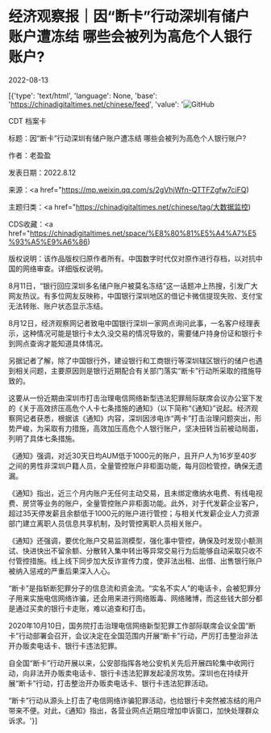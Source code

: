 # 经济观察报｜因“断卡”行动深圳有储户账户遭冻结 哪些会被列为高危个人银行账户?

2022-08-13

[{'type': 'text/html', 'language': None, 'base': 'https://chinadigitaltimes.net/chinese/feed', 'value': '![GitHub](https://chinadigitaltimes.net/chinese/files/2022/08/image-1660430447170.png)



CDT 档案卡

标题：因“断卡”行动深圳有储户账户遭冻结 哪些会被列为高危个人银行账户?

作者：老盈盈

发表日期：2022.8.12

来源：<a href="https://mp.weixin.qq.com/s/2gVhjWfn-QTTFZgfw7ciFQ)

主题归类：<a href="https://chinadigitaltimes.net/chinese/tag/大数据监控)

CDS收藏：<a href="https://chinadigitaltimes.net/space/%E8%80%81%E5%A4%A7%E5%93%A5%E9%A6%86)

版权说明：该作品版权归原作者所有。中国数字时代仅对原作进行存档，以对抗中国的网络审查。详细版权说明。





8月11日，“银行回应深圳多名储户账户被莫名冻结”这一话题冲上热搜，引发广大网友热议。有多位网友反映称，中国银行深圳地区的借记卡微信提现失败、支付宝无法转账、账户状态显示冻结。

8月12日，经济观察网记者致电中国银行深圳一家网点询问此事，一名客户经理表示，这种情况可能是银行卡太久没交易的情况导致的，需要储户持身份证和银行卡到网点查询才能知道具体情况。

另据记者了解，除了中国银行外，建设银行和工商银行等深圳辖区银行的储户也遇到相关问题，主要原因则是银行近期配合有关部门落实“断卡”行动所采取的措施导致的。

这要从一份近期由深圳市打击治理电信网络新型违法犯罪局际联席会议办公室下发的《关于高效挤压高危个人卡七条措施的通知》（以下简称“《通知》”说起。经济观察网记者获悉，根据该《通知》内容，深圳因涉电诈“两卡”打击治理问题突出，形势严峻，为采取有力措施，高效加压高危个人银行账户，坚决扭转当前被动局面，列明了具体七条措施。

《通知》强调，对近30天日均AUM低于1000元的账户，且开户人为16岁至40岁之间的男性非深圳户籍人员，全量管控账户非柜面功能，每月回检管控，确保无遗漏。

《通知》指出，近三个月内账户无任何主动交易，且未绑定缴纳水电费、有线电视费、房贷等业务的账户，全量管控账户非柜面功能。此外，对于代发薪企业客户，超过35天停发薪且余额低于1000元的账户进行管控；与相关代发薪企业人力资源部门建立离职人员信息共享机制，及时管控离职人员相关账户。

《通知》还强调，要优化账户交易监测模型，强化事中管控，确保及时发现小额测试、快进快出不留余额、分散转入集中转出等异常交易行为后能够自动采取只收不付管控措施。线上线下同步加大反诈宣传力度，使非法出租、出借、出售银行账户被纳入惩戒的严重后果深入人心。

“断卡”是指斩断犯罪分子的信息流和资金流。“实名不实人”的电话卡，会被犯罪分子用来实施电信网络诈骗，还会用来进行网络贩毒、网络赌博，而这些钱大部分都是通过买卖的银行卡走账，难以追查和打击。

2020年10月10日，国务院打击治理电信网络新型犯罪工作部际联席会议全国“断卡”行动部署会召开，会议决定在全国范围内开展“断卡”行动，严厉打击整治非法开办贩卖电话卡、银行卡违法犯罪。

自全国“断卡”行动开展以来，公安部指挥各地公安机关先后开展四轮集中收网行动，向非法开办贩卖电话卡、银行卡违法犯罪发起凌厉攻势。深圳也在持续开展“断卡”行动，打击整治开办贩卖电话卡、银行卡违法犯罪活动。

“断卡”行动从源头上打击了电信网络诈骗犯罪活动，也给银行卡突然被冻结的用户带来不便。对此，《通知》指出，各营业网点近期应增加申诉窗口，加快处理群众诉求。'}]